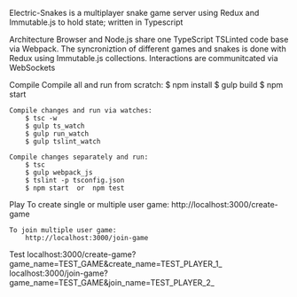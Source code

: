 
Electric-Snakes is a multiplayer snake game server using Redux and Immutable.js to hold state; written in Typescript

Architecture
	Browser and Node.js share one TypeScript TSLinted code base via Webpack.
	The syncroniztion of different games and snakes is done with Redux using Immutable.js collections.
	Interactions are communitcated via WebSockets

Compile
	Compile all and run from scratch:
	    $ npm install
		$ gulp build
		$ npm start

	Compile changes and run via watches:
		$ tsc -w                   
		$ gulp ts_watch              
		$ gulp run_watch 
		$ gulp tslint_watch

	Compile changes separately and run:
		$ tsc                
		$ gulp webpack_js             
		$ tslint -p tsconfig.json
		$ npm start  or  npm test

Play
	To create single or multiple user game:
		http://localhost:3000/create-game

	To join multiple user game: 
		http://localhost:3000/join-game

Test
	localhost:3000/create-game?game_name=TEST_GAME&create_name=TEST_PLAYER_1_
	localhost:3000/join-game?game_name=TEST_GAME&join_name=TEST_PLAYER_2_


